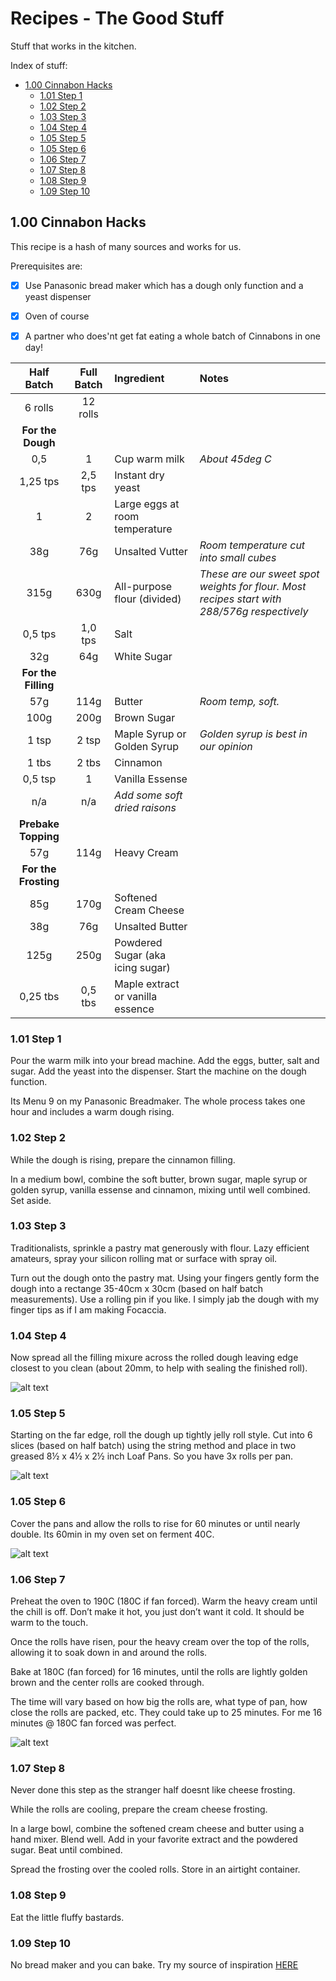 # Recipes - The Good Stuff
Stuff that works in the kitchen.

Index of stuff:
- [1.00 Cinnabon Hacks](#100-cinnabon-hacks)
	- [1.01 Step 1](#101-step-1)
	- [1.02 Step 2](#102-step-2)
	- [1.03 Step 3](#103-step-3)
	- [1.04 Step 4](#104-step-4)
	- [1.05 Step 5](#105-step-5)
	- [1.05 Step 6](#105-step-6)
	- [1.06 Step 7](#106-step-7)
	- [1.07 Step 8](#107-step-8)
	- [1.08 Step 9](#108-step-9)
	- [1.09 Step 10](#109-step-10)

## 1.00 Cinnabon Hacks
This recipe is a hash of many sources and works for us.

Prerequisites are:
- [x] Use Panasonic bread maker which has a dough only function and a yeast dispenser
- [x] Oven of course
- [x] A partner who does'nt get fat eating a whole batch of Cinnabons in one day!


| Half Batch | Full Batch | Ingredient | Notes
| :---:  | :---: | :--- | :---
| 6 rolls | 12 rolls
| **For the Dough**
| 0,5 | 1 | Cup warm milk | *About 45deg C*
| 1,25 tps | 2,5 tps | Instant dry yeast
| 1 | 2 | Large eggs at room temperature
| 38g | 76g | Unsalted Vutter | *Room temperature cut into small cubes*
| 315g | 630g| All-purpose flour (divided) | *These are our sweet spot weights for flour. Most recipes start with 288/576g respectively*
| 0,5 tps | 1,0 tps | Salt 
| 32g | 64g | White Sugar
| **For the Filling**
| 57g | 114g | Butter | *Room temp, soft.*
| 100g | 200g | Brown Sugar
| 1 tsp | 2 tsp | Maple Syrup or Golden Syrup | *Golden syrup is best in our opinion*
| 1 tbs | 2 tbs | Cinnamon
| 0,5 tsp | 1 | Vanilla Essense
| n/a | n/a | *Add some soft dried raisons*
| **Prebake Topping**
| 57g | 114g | Heavy Cream
| **For the Frosting**
| 85g | 170g | Softened Cream Cheese
| 38g | 76g | Unsalted Butter
| 125g | 250g | Powdered Sugar (aka icing sugar)
| 0,25 tbs | 0,5 tbs | Maple extract or vanilla essence

### 1.01 Step 1 
Pour the warm milk into your bread machine. Add the eggs, butter, salt and sugar. Add the yeast into the dispenser. Start the machine on the dough function. 

Its Menu 9 on my Panasonic Breadmaker. The whole process takes one hour and includes a warm dough rising.

### 1.02 Step 2
While the dough is rising, prepare the cinnamon filling.

In a medium bowl, combine the soft butter, brown sugar, maple syrup or golden syrup, vanilla essense and cinnamon, mixing until well combined. Set aside.

### 1.03 Step 3
Traditionalists, sprinkle a pastry mat generously with flour. Lazy efficient amateurs, spray your silicon rolling mat or surface with spray oil.

Turn out the dough onto the pastry mat. Using your fingers gently form the dough into a rectange 35-40cm x 30cm (based on half batch measurements). Use a rolling pin if you like. I simply jab the dough with my finger tips as if I am making Focaccia.

### 1.04 Step 4
Now spread all the filling mixure across the rolled dough leaving edge closest to you clean (about 20mm, to help with sealing the finished roll).

![alt text](https://raw.githubusercontent.com/ahuacate/recipes/master/photos/141534.jpg)

### 1.05 Step 5 
Starting on the far edge, roll the dough up tightly jelly roll style. Cut into 6 slices (based on half batch) using the string method and place in two greased 8½ x 4½ x 2½ inch Loaf Pans. So you have 3x rolls per pan.

![alt text](https://raw.githubusercontent.com/ahuacate/recipes/master/photos/141535.jpg)

### 1.05 Step 6
Cover the pans and allow the rolls to rise for 60 minutes or until nearly double. Its 60min in my oven set on ferment 40C.

![alt text](https://raw.githubusercontent.com/ahuacate/recipes/master/photos/141530.jpg)

### 1.06 Step 7
Preheat the oven to 190C (180C if fan forced). Warm the heavy cream until the chill is off. Don’t make it hot, you just don’t want it cold. It should be warm to the touch.

Once the rolls have risen, pour the heavy cream over the top of the rolls, allowing it to soak down in and around the rolls.

Bake at 180C (fan forced) for 16 minutes, until the rolls are lightly golden brown and the center rolls are cooked through.

The time will vary based on how big the rolls are, what type of pan, how close the rolls are packed, etc. They could take up to 25 minutes. For me 16 minutes @ 180C fan forced was perfect.

![alt text](https://raw.githubusercontent.com/ahuacate/recipes/master/photos/141529.jpg)

### 1.07 Step 8
Never done this step as the stranger half doesnt like cheese frosting. 

While the rolls are cooling, prepare the cream cheese frosting.

In a large bowl, combine the softened cream cheese and butter using a hand mixer. Blend well. Add in your favorite extract and the powdered sugar. Beat until combined.

Spread the frosting over the cooled rolls. Store in an airtight container.

### 1.08 Step 9
Eat the little fluffy bastards.

### 1.09 Step 10
No bread maker and you can bake. Try my source of inspiration [HERE](https://www.tastesoflizzyt.com/homemade-cinnamon-rolls/#wprm-recipe-container-18003)

